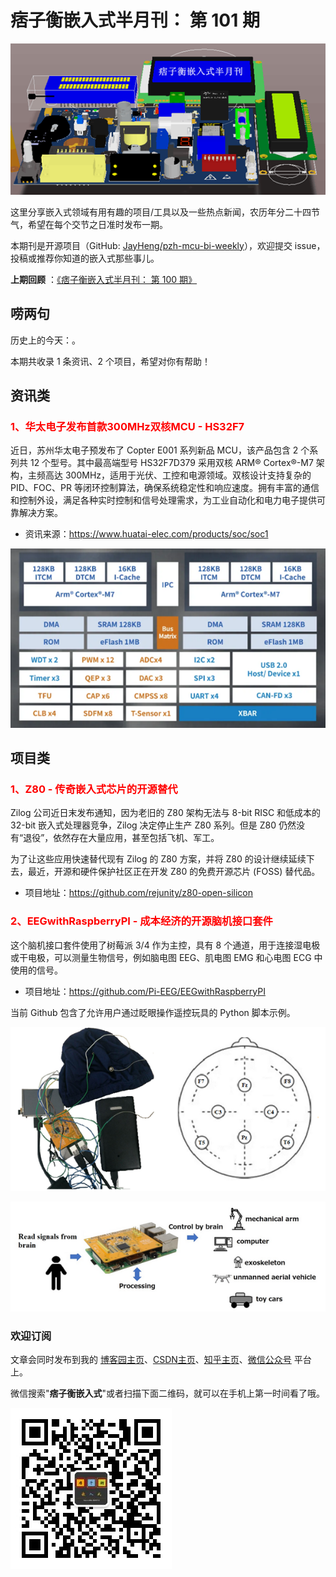 # 痞子衡嵌入式半月刊： 第 101 期

![](https://raw.githubusercontent.com/JayHeng/pzh-mcu-bi-weekly/master/pics/pzh_mcu_bi_weekly.PNG)

这里分享嵌入式领域有用有趣的项目/工具以及一些热点新闻，农历年分二十四节气，希望在每个交节之日准时发布一期。

本期刊是开源项目（GitHub: [JayHeng/pzh-mcu-bi-weekly](https://github.com/JayHeng/pzh-mcu-bi-weekly)），欢迎提交 issue，投稿或推荐你知道的嵌入式那些事儿。

**上期回顾** ：[《痞子衡嵌入式半月刊： 第 100 期》](https://www.cnblogs.com/henjay724/p/18188428)

## 唠两句

历史上的今天：。

本期共收录 1 条资讯、2 个项目，希望对你有帮助！

## 资讯类

### <font color="red">1、华太电子发布首款300MHz双核MCU - HS32F7</font>

近日，苏州华太电子预发布了 Copter E001 系列新品 MCU，该产品包含 2 个系列共 12 个型号。其中最高端型号 HS32F7D379 采用双核 ARM® Cortex®-M7 架构，主频高达 300MHz，适用于光伏、工控和电源领域。双核设计支持复杂的 PID、FOC、PR 等闭环控制算法，确保系统稳定性和响应速度。拥有丰富的通信和控制外设，满足各种实时控制和信号处理需求，为工业自动化和电力电子提供可靠解决方案。  

 * 资讯来源：https://www.huatai-elec.com/products/soc/soc1

 ![](https://raw.githubusercontent.com/JayHeng/pzh-mcu-bi-weekly/master/pics/issue-101/HS32F7.PNG)

## 项目类

### <font color="red">1、Z80 - 传奇嵌入式芯片的开源替代</font>

Zilog 公司近日末发布通知，因为老旧的 Z80 架构无法与 8-bit RISC 和低成本的 32-bit 嵌入式处理器竞争，Zilog 决定停止生产 Z80 系列。但是 Z80 仍然没有“退役”，依然存在大量应用，甚至包括飞机、军工。

为了让这些应用快速替代现有 Zilog 的 Z80 方案，并将 Z80 的设计继续延续下去，最近，开源和硬件保护社区正在开发 Z80 的免费开源芯片 (FOSS) 替代品。

 * 项目地址：https://github.com/rejunity/z80-open-silicon

### <font color="red">2、EEGwithRaspberryPI - 成本经济的开源脑机接口套件</font>

这个脑机接口套件使用了树莓派 3/4 作为主控，具有 8 个通道，用于连接湿电极或干电极，可以测量生物信号，例如脑电图 EEG、肌电图 EMG 和心电图 ECG 中使用的信号。

 * 项目地址：https://github.com/Pi-EEG/EEGwithRaspberryPI

当前 Github 包含了允许用户通过眨眼操作遥控玩具的 Python 脚本示例。

 ![](https://raw.githubusercontent.com/JayHeng/pzh-mcu-bi-weekly/master/pics/issue-101/PiEEG1.PNG)

 ![](https://raw.githubusercontent.com/JayHeng/pzh-mcu-bi-weekly/master/pics/issue-101/PiEEG2.PNG)

### 欢迎订阅

文章会同时发布到我的 [博客园主页](https://www.cnblogs.com/henjay724/)、[CSDN主页](https://blog.csdn.net/henjay724)、[知乎主页](https://www.zhihu.com/people/henjay724)、[微信公众号](http://weixin.sogou.com/weixin?type=1&query=痞子衡嵌入式) 平台上。

微信搜索"__痞子衡嵌入式__"或者扫描下面二维码，就可以在手机上第一时间看了哦。

![](https://raw.githubusercontent.com/JayHeng/pzhmcu-picture/master/wechat/pzhMcu_qrcode_258x258.jpg)

